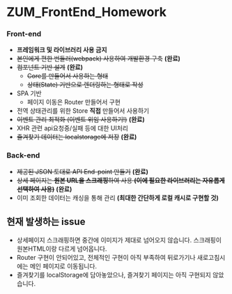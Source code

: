 # ZUM_FrontEnd_Homework

### Front-end
- **프레임워크 및 라이브러리 사용 금지**
- ~~본인에게 편한 번들러(webpack) 사용하여 개발환경 구축~~ **(완료)**
- ~~컴포넌트 기반 설계~~ **(완료)**
  - ~~Core를 만들어서 사용하는 형태~~
  - ~~상태(State) 기반으로 렌더링하는 형태로 작성~~
- SPA 기반
  - 페이지 이동은 Router 만들어서 구현
- 전역 상태관리를 위한 Store **직접** 만들어서 사용하기
- ~~이벤트 관리 최적화 (이벤트 위임 사용하기!)~~ **(완료)**
- XHR 관련 api요청중/실패 등에 대한 UI처리
- ~~즐겨찾기 데이터는 localstorage에 저장~~ **(완료)**

### Back-end
- ~~제공된 JSON 토대로 API End-point 만들기~~ **(완료)**
- ~~상세 페이지는 **원본 URL을 스크래핑**하여 사용 **(이에 필요한 라이브러리는 자유롭게 선택하여 사용)**~~ **(완료)**
- 이미 조회한 데이터는 캐싱을 통해 관리 **(최대한 간단하게 로컬 캐시로 구현할 것)**


## 현재 발생하는 issue
- 상세페이지 스크래핑하면 중간에 이미지가 제대로 넘어오지 않습니다. 스크래핑이 원본HTML이랑 다르게 넘어옵니다.
- Router 구현이 안되어있고, 전체적인 구현이 아직 부족하여 뒤로가기나 새로고침시에는 메인 페이지로 이동됩니다.
- 즐겨찾기를 localStorage에 담아놓았으나, 즐겨찾기 페이지는 아직 구현되지 않았습니다.


